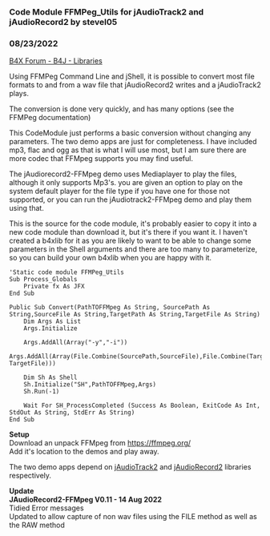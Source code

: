 ### Code Module FFMPeg_Utils for jAudioTrack2 and jAudioRecord2 by stevel05
### 08/23/2022
[B4X Forum - B4J - Libraries](https://www.b4x.com/android/forum/threads/142306/)

Using FFMPeg Command Line and jShell, it is possible to convert most file formats to and from a wav file that jAudioRecord2 writes and a jAudioTrack2 plays.  
  
The conversion is done very quickly, and has many options (see the FFMPeg documentation)  
  
This CodeModule just performs a basic conversion without changing any parameters. The two demo apps are just for completeness. I have included mp3, flac and ogg as that is what I will use most, but I am sure there are more codec that FFMpeg supports you may find useful.  
  
The jAudiorecord2-FFMpeg demo uses Mediaplayer to play the files, although it only supports Mp3's. you are given an option to play on the system default player for the file type if you have one for those not supported, or you can run the jAudiotrack2-FFMpeg demo and play them using that.  
  
This is the source for the code module, it's probably easier to copy it into a new code module than download it, but it's there if you want it. I haven't created a b4xlib for it as you are likely to want to be able to change some parameters in the Shell arguments and there are too many to parameterize, so you can build your own b4xlib when you are happy with it.  
  

```B4X
'Static code module FFMPeg_Utils  
Sub Process_Globals  
    Private fx As JFX  
End Sub  
  
Public Sub Convert(PathTOFFMpeg As String, SourcePath As String,SourceFile As String,TargetPath As String,TargetFile As String)  
    Dim Args As List  
    Args.Initialize  
   
    Args.AddAll(Array("-y","-i"))  
    Args.AddAll(Array(File.Combine(SourcePath,SourceFile),File.Combine(TargetPath, TargetFile)))  
   
    Dim Sh As Shell  
    Sh.Initialize("SH",PathTOFFMpeg,Args)  
    Sh.Run(-1)  
   
    Wait For SH_ProcessCompleted (Success As Boolean, ExitCode As Int, StdOut As String, StdErr As String)  
End Sub
```

  
  
**Setup**  
Download an unpack FFMpeg from <https://ffmpeg.org/>  
Add it's location to the demos and play away.  
  
  
  
The two demo apps depend on [jAudioTrack2](https://www.b4x.com/android/forum/threads/b4j-jaudiotrack2.142197/) and [jAudioRecord2](https://www.b4x.com/android/forum/threads/b4j-jaudiorecord2.142154/) libraries respectively.  
  
**Update  
JAudioRecord2-FFMpeg V0.11 - 14 Aug 2022**  
 Tidied Error messages  
 Updated to allow capture of non wav files using the FILE method as well as the RAW method